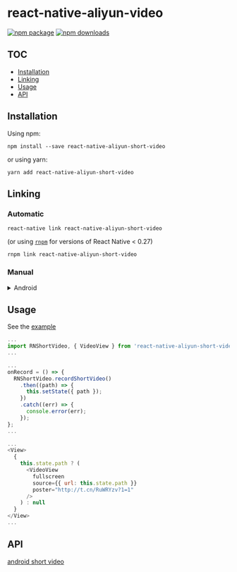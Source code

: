 # react-native-aliyun-video 

[![npm package](https://img.shields.io/npm/v/react-native-aliyun-short-video.svg?style=flat-square)](https://www.npmjs.org/package/react-native-aliyun-short-video)
[![npm downloads](https://img.shields.io/npm/dt/react-native-aliyun-short-video.svg)](https://www.npmjs.com/package/react-native-aliyun-short-video)

## TOC

* [Installation](#installation)
* [Linking](#linking)
* [Usage](#usage)
* [API](#api)

## Installation

Using npm:

```shell
npm install --save react-native-aliyun-short-video
```

or using yarn:

```shell
yarn add react-native-aliyun-short-video
```

## Linking

### Automatic

```shell
react-native link react-native-aliyun-short-video
```

(or using [`rnpm`](https://github.com/rnpm/rnpm) for versions of React Native < 0.27)

```shell
rnpm link react-native-aliyun-short-video
```

### Manual

<details>
    <summary>Android</summary>

* in `android/app/build.gradle`:

```diff
dependencies {
    ...
    compile "com.facebook.react:react-native:+"  // From node_modules
+   compile project(':react-native-aliyun-short-video')
    ...
}
```

* in `android/settings.gradle`:

```diff
...
include ':app'
+ include ':react-native-aliyun-short-video'
+ project(':react-native-aliyun-short-video').projectDir = new File(rootProject.projectDir, '../node_modules/react-native-aliyun-short-video/android')
...
```

#### With React Native 0.29+

* in `MainApplication.java`:

```diff
...
+ import com.rnshortvideo.RNShortVideoPackage;

  public class MainApplication extends Application implements ReactApplication {
    ...

    @Override
    protected List<ReactPackage> getPackages() {
      return Arrays.<ReactPackage>asList(
          new MainReactPackage(),
+         new RNShortVideoPackage()
      );
    }

    ...
  }
```

#### With older versions of React Native:

* in `MainActivity.java`:

```diff
...
+ import com.rnshortvideo.RNShortVideoPackage;

  public class MainActivity extends ReactActivity {
    ...

    @Override
    protected List<ReactPackage> getPackages() {
      return Arrays.<ReactPackage>asList(
        new MainReactPackage(),
+       new RNShortVideoPackage()
      );
    }
  }
```
</details>

## Usage
See the [example](https://github.com/xinlc/react-native-aliyun-video/blob/master/packages/Example/src/App.js)

```js
...
import RNShortVideo, { VideoView } from 'react-native-aliyun-short-video';
...

...
onRecord = () => {
  RNShortVideo.recordShortVideo()
    .then((path) => {
      this.setState({ path });
    })
    .catch((err) => {
      console.error(err);
    });
};
...

...
<View>
  {
    this.state.path ? (
      <VideoView
        fullscreen
        source={{ url: this.state.path }}
        poster="http://t.cn/RuWRYzv?1=1"
      />
    ) : null
  }
</View>
...
```

## API
[android short video](https://help.aliyun.com/document_detail/53421.html)
